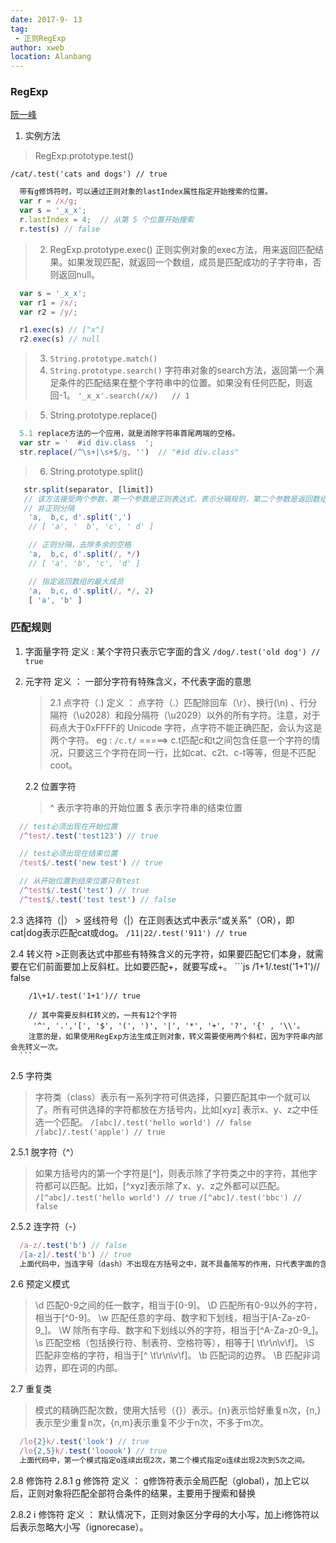 ```yaml
---
date: 2017-9- 13
tag: 
 - 正则RegExp
author: xweb
location: Alanbang
---
```


### RegExp

[阮一峰]('http://javascript.ruanyifeng.com/stdlib/math.html')
1. 实例方法
> RegExp.prototype.test()

`/cat/.test('cats and dogs') // true `

```js
  带有g修饰符时，可以通过正则对象的lastIndex属性指定开始搜索的位置。
  var r = /x/g;
  var s = '_x_x';
  r.lastIndex = 4;  // 从第 5 个位置开始搜索
  r.test(s) // false
```
> 2. RegExp.prototype.exec()
> 正则实例对象的exec方法，用来返回匹配结果。如果发现匹配，就返回一个数组，成员是匹配成功的子字符串，否则返回null。
```js
  var s = '_x_x';
  var r1 = /x/;
  var r2 = /y/;

  r1.exec(s) // ["x"]
  r2.exec(s) // null
```
> 3. `String.prototype.match()`
> 4. `String.prototype.search()`
> 字符串对象的search方法，返回第一个满足条件的匹配结果在整个字符串中的位置。如果没有任何匹配，则返回-1。
`'_x_x'.search(/x/)   // 1`

> 5. String.prototype.replace()
```js
  5.1 replace方法的一个应用，就是消除字符串首尾两端的空格。
  var str = '  #id div.class  ';
  str.replace(/^\s+|\s+$/g, '')  // "#id div.class"

```
> 6. String.prototype.split()
```js                                                                                                                                                                                               
   str.split(separator, [limit])
   // 该方法接受两个参数，第一个参数是正则表达式，表示分隔规则，第二个参数是返回数组的最大成员数。
   // 非正则分隔
    'a,  b,c, d'.split(',')
    // [ 'a', '  b', 'c', ' d' ]

    // 正则分隔，去除多余的空格
    'a,  b,c, d'.split(/, */)
    // [ 'a', 'b', 'c', 'd' ]

    // 指定返回数组的最大成员
    'a,  b,c, d'.split(/, */, 2)
    [ 'a', 'b' ]
```



### 匹配规则

1. 字面量字符 定义 : 某个字符只表示它字面的含义
`/dog/.test('old dog') // true `

2. 元字符 定义 ： 一部分字符有特殊含义，不代表字面的意思
   >2.1  点字符（.)
   定义 ： 点字符（.）匹配除回车（\r）、换行(\n) 、行分隔符（\u2028）和段分隔符（\u2029）以外的所有字符。注意，对于码点大于0xFFFF的 Unicode 字符，点字符不能正确匹配，会认为这是两个字符。
   >eg : ` /c.t/ `  =====>  c.t匹配c和t之间包含任意一个字符的情况，只要这三个字符在同一行，比如cat、c2t、c-t等等，但是不匹配coot。

   2.2 位置字符
   > ^ 表示字符串的开始位置
   >$ 表示字符串的结束位置
  ```js
    // test必须出现在开始位置
    /^test/.test('test123') // true

    // test必须出现在结束位置
    /test$/.test('new test') // true

    // 从开始位置到结束位置只有test
    /^test$/.test('test') // true
    /^test$/.test('test test') // false
  ```

  2.3 选择符（|）
    > 竖线符号（|）在正则表达式中表示“或关系”（OR），即cat|dog表示匹配cat或dog。
    ` /11|22/.test('911') // true `

  2.4 转义符
      >正则表达式中那些有特殊含义的元字符，如果要匹配它们本身，就需要在它们前面要加上反斜杠。比如要匹配+，就要写成\+。
      ```js
         /1+1/.test('1+1')// false

        /1\+1/.test('1+1')// true

        // 其中需要反斜杠转义的，一共有12个字符
         '^', '.','[', '$', '(', ')', '|', '*', '+', '?', '{' , '\\'。
        注意的是，如果使用RegExp方法生成正则对象，转义需要使用两个斜杠，因为字符串内部会先转义一次。
      ```
  2.5 字符类
  > 字符类（class）表示有一系列字符可供选择，只要匹配其中一个就可以了。所有可供选择的字符都放在方括号内，比如[xyz] 表示x、y、z之中任选一个匹配。
  `/[abc]/.test('hello world') // false`
  `/[abc]/.test('apple') // true`

  2.5.1 脱字符（^）
  > 如果方括号内的第一个字符是[^]，则表示除了字符类之中的字符，其他字符都可以匹配。比如，[^xyz]表示除了x、y、z之外都可以匹配。
  `/[^abc]/.test('hello world') // true`
  `/[^abc]/.test('bbc') // false`

  2.5.2 连字符（-）
  ```js
    /a-z/.test('b') // false
    /[a-z]/.test('b') // true
    上面代码中，当连字号（dash）不出现在方括号之中，就不具备简写的作用，只代表字面的含义，所以不匹配字符b。只有当连字号用在方括号之中，才表示连续的字符序列。
  ```

2.6 预定义模式
> \d 匹配0-9之间的任一数字，相当于[0-9]。
> \D 匹配所有0-9以外的字符，相当于[^0-9]。
> \w 匹配任意的字母、数字和下划线，相当于[A-Za-z0-9_]。
> \W 除所有字母、数字和下划线以外的字符，相当于[^A-Za-z0-9_]。
> \s 匹配空格（包括换行符、制表符、空格符等），相等于[ \t\r\n\v\f]。
> \S 匹配非空格的字符，相当于[^ \t\r\n\v\f]。
> \b 匹配词的边界。
> \B 匹配非词边界，即在词的内部。

2.7 重复类
  > 模式的精确匹配次数，使用大括号（{}）表示。{n}表示恰好重复n次，{n,}表示至少重复n次，{n,m}表示重复不少于n次，不多于m次。
  ```js
    /lo{2}k/.test('look') // true
    /lo{2,5}k/.test('looook') // true
    上面代码中，第一个模式指定o连续出现2次，第二个模式指定o连续出现2次到5次之间。
 ```

 2.8 修饰符 
    2.8.1  g 修饰符
    定义 ： g修饰符表示全局匹配（global），加上它以后，正则对象将匹配全部符合条件的结果，主要用于搜索和替换

   2.8.2 i 修饰符
   定义 ： 默认情况下，正则对象区分字母的大小写，加上i修饰符以后表示忽略大小写（ignorecase）。